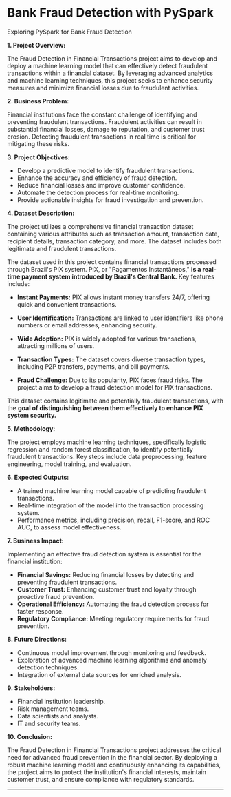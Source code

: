 # Bank Fraud Detection with PySpark
Exploring PySpark for Bank Fraud Detection 

**1. Project Overview:**

The Fraud Detection in Financial Transactions project aims to develop and deploy a machine learning model that can effectively detect fraudulent transactions within a financial dataset. By leveraging advanced analytics and machine learning techniques, this project seeks to enhance security measures and minimize financial losses due to fraudulent activities.

**2. Business Problem:**

Financial institutions face the constant challenge of identifying and preventing fraudulent transactions. Fraudulent activities can result in substantial financial losses, damage to reputation, and customer trust erosion. Detecting fraudulent transactions in real time is critical for mitigating these risks.

**3. Project Objectives:**

- Develop a predictive model to identify fraudulent transactions.
- Enhance the accuracy and efficiency of fraud detection.
- Reduce financial losses and improve customer confidence.
- Automate the detection process for real-time monitoring.
- Provide actionable insights for fraud investigation and prevention.

**4. Dataset Description:**

The project utilizes a comprehensive financial transaction dataset containing various attributes such as transaction amount, transaction date, recipient details, transaction category, and more. The dataset includes both legitimate and fraudulent transactions.

The dataset used in this project contains financial transactions processed through Brazil's PIX system. PIX, or "Pagamentos Instantâneos," **is a real-time payment system introduced by Brazil's Central Bank.** Key features include:

- **Instant Payments:** PIX allows instant money transfers 24/7, offering quick and convenient transactions.

- **User Identification:** Transactions are linked to user identifiers like phone numbers or email addresses, enhancing security.

- **Wide Adoption:** PIX is widely adopted for various transactions, attracting millions of users.

- **Transaction Types:** The dataset covers diverse transaction types, including P2P transfers, payments, and bill payments.

- **Fraud Challenge:** Due to its popularity, PIX faces fraud risks. The project aims to develop a fraud detection model for PIX transactions.

This dataset contains legitimate and potentially fraudulent transactions, with the **goal of distinguishing between them effectively to enhance PIX system security.**

**5. Methodology:**

The project employs machine learning techniques, specifically logistic regression and random forest classification, to identify potentially fraudulent transactions. Key steps include data preprocessing, feature engineering, model training, and evaluation.

**6. Expected Outputs:**

- A trained machine learning model capable of predicting fraudulent transactions.
- Real-time integration of the model into the transaction processing system.
- Performance metrics, including precision, recall, F1-score, and ROC AUC, to assess model effectiveness.

**7. Business Impact:**

Implementing an effective fraud detection system is essential for the financial institution:

- **Financial Savings:** Reducing financial losses by detecting and preventing fraudulent transactions.
- **Customer Trust:** Enhancing customer trust and loyalty through proactive fraud prevention.
- **Operational Efficiency:** Automating the fraud detection process for faster response.
- **Regulatory Compliance:** Meeting regulatory requirements for fraud prevention.

**8. Future Directions:**

- Continuous model improvement through monitoring and feedback.
- Exploration of advanced machine learning algorithms and anomaly detection techniques.
- Integration of external data sources for enriched analysis.

**9. Stakeholders:**

- Financial institution leadership.
- Risk management teams.
- Data scientists and analysts.
- IT and security teams.

**10. Conclusion:**

The Fraud Detection in Financial Transactions project addresses the critical need for advanced fraud prevention in the financial sector. By deploying a robust machine learning model and continuously enhancing its capabilities, the project aims to protect the institution's financial interests, maintain customer trust, and ensure compliance with regulatory standards.

---
